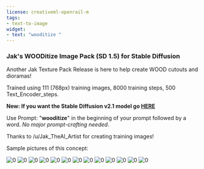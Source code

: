 ```yaml
---
license: creativeml-openrail-m
tags:
- text-to-image
widget:
- text: "wooditize "
---
```

### Jak's **WOODitize** Image Pack (SD 1.5) for Stable Diffusion



Another Jak Texture Pack Release is here to help create WOOD cutouts and dioramas!

Trained using 111 (768px) training images, 8000 training steps, 500 Text_Encoder_steps.


**New: If you want the Stable Diffusion v2.1 model go [HERE](https://huggingface.co/plasmo/wooditize-sd2-1-768px)**

Use Prompt: "**wooditize**" in the beginning of your prompt followed by a word.  *No major prompt-crafting needed*.

Thanks to /u/Jak_TheAI_Artist for creating training images!


Sample pictures of this concept:

![0](https://huggingface.co/plasmo/colorjizz-512px/resolve/main/sample_images/wood%20(3).png)
![0](https://huggingface.co/plasmo/colorjizz-512px/resolve/main/sample_images/wood%20(4).png)
![0](https://huggingface.co/plasmo/colorjizz-512px/resolve/main/sample_images/wood%20(5).png)
![0](https://huggingface.co/plasmo/colorjizz-512px/resolve/main/sample_images/wood%20(6).png)
![0](https://huggingface.co/plasmo/colorjizz-512px/resolve/main/sample_images/wood%20(8).png)
![0](https://huggingface.co/plasmo/colorjizz-512px/resolve/main/sample_images/wood%20(9).png)
![0](https://huggingface.co/plasmo/colorjizz-512px/resolve/main/sample_images/wood%20(12).png)
![0](https://huggingface.co/plasmo/colorjizz-512px/resolve/main/sample_images/00140.jpg)
![0](https://huggingface.co/plasmo/colorjizz-512px/resolve/main/sample_images/00141.jpg)
![0](https://huggingface.co/plasmo/colorjizz-512px/resolve/main/sample_images/00142.jpg)
![0](https://huggingface.co/plasmo/colorjizz-512px/resolve/main/sample_images/00143.jpg)
![0](https://huggingface.co/plasmo/colorjizz-512px/resolve/main/sample_images/00145.jpg)
![0](https://huggingface.co/plasmo/colorjizz-512px/resolve/main/sample_images/00144.jpg)